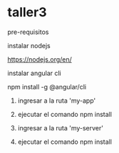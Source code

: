 # taller3

pre-requisitos

instalar nodejs

https://nodejs.org/en/

instalar angular cli

npm install -g @angular/cli

1. ingresar a la ruta 'my-app'
2. ejecutar el comando npm install

3. ingresar a la ruta 'my-server'
4. ejecutar el comando npm install



